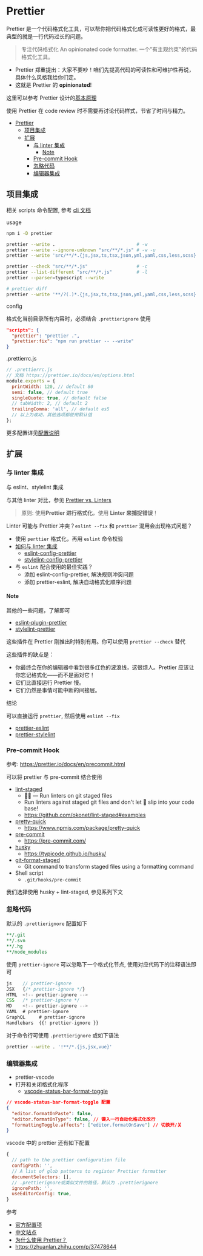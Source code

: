 # Prettier

Prettier 是一个代码格式化工具，可以帮你把代码格式化成可读性更好的格式，最典型的就是一行代码过长的问题。

> 专注代码格式化
> An opinionated code formatter.
> 一个"有主观约束"的代码格式化工具。

- Prettier 郑重提出：大家不要吵！咱们先提高代码的可读性和可维护性再说，具体什么风格我给你们定。
- 这就是 Prettier 的 **opinionated**!

这里可以参考 Prettier 设计的[基本原理](https://prettier.io/docs/en/rationale.html)

使用 Prettier 在 code review 时不需要再讨论代码样式，节省了时间与精力。

- [Prettier](#prettier)
  - [项目集成](#项目集成)
  - [扩展](#扩展)
    - [与 linter 集成](#与-linter-集成)
      - [Note](#note)
    - [Pre-commit Hook](#pre-commit-hook)
    - [忽略代码](#忽略代码)
    - [编辑器集成](#编辑器集成)

## 项目集成

相关 scripts 命令配置, 参考 [cli 文档](https://prettier.io/docs/en/cli.html)

usage

```bash
npm i -D prettier

prettier --write .                              # -w
prettier --write --ignore-unknown "src/**/*.js" # -w -u
prettier --write 'src/**/*.{js,jsx,ts,tsx,json,yml,yaml,css,less,scss}'

prettier --check "src/**/*.js"                  # -c
prettier --list-different "src/**/*.js"         # -l
prettier --parser=typescript --write

# prettier diff
prettier --write '**/?(.)*.{js,jsx,ts,tsx,json,yml,yaml,css,less,scss}' && git --no-pager diff && git checkout -- .
```

config

格式化当前目录所有内容时，必须结合 `.prettierignore` 使用

```json
"scripts": {
  "prettier": "prettier .",
  "prettier:fix": "npm run prettier -- --write"
}
```

.prettierrc.js

```js
// .prettierrc.js
// 文档 https://prettier.io/docs/en/options.html
module.exports = {
  printWidth: 120, // default 80
  semi: false, // default true
  singleQuote: true, // default false
  // tabWidth: 2, // default 2
  trailingComma: 'all', // default es5
  // 以上为改动，其他选项都使用默认值
};
```

更多配置详见[配置说明](./config.md)

## 扩展

### 与 linter 集成

与 eslint、stylelint 集成

与其他 linter 对比，参见 [Prettier vs. Linters](https://prettier.io/docs/en/comparison.html)

> 原则: 使用**Prettier 进行格式化**，使用 **Linter 来捕捉错误**！

Linter 可能与 Prettier 冲突？`eslint --fix` 和 `prettier` 混用会出现格式问题？

- 使用 `perttier` 格式化，再用 `eslint` 命令校验
- [如何与 linter 集成](https://prettier.io/docs/en/integrating-with-linters.html)
  - [eslint-config-prettier](https://github.com/prettier/eslint-config-prettier)
  - [stylelint-config-prettier](https://github.com/prettier/stylelint-config-prettier)
- 与 `eslint` 配合使用的最佳实践？
  - 添加 eslint-config-prettier, 解决规则冲突问题
  - 添加 prettier-eslint, 解决自动格式化顺序问题

#### Note

其他的一些问题，了解即可

- [eslint-plugin-prettier](https://github.com/prettier/eslint-plugin-prettier)
- [stylelint-prettier](https://github.com/prettier/stylelint-prettier)

这些插件在 Prettier 刚推出时特别有用。你可以使用 `prettier --check` 替代

这些插件的缺点是：

- 你最终会在你的编辑器中看到很多红色的波浪线，这很烦人。Prettier 应该让你忘记格式化——而不是面对它！
- 它们比直接运行 Prettier 慢。
- 它们仍然是事情可能中断的间接层。

结论

可以直接运行 `prettier`, 然后使用 `eslint --fix`

- [prettier-eslint](https://github.com/prettier/prettier-eslint)
- [prettier-stylelint](https://github.com/hugomrdias/prettier-stylelint)

### Pre-commit Hook

参考: https://prettier.io/docs/en/precommit.html

可以将 prettier 与 pre-commit 结合使用

- [lint-staged](https://github.com/okonet/lint-staged)
  - 🚫💩 — Run linters on git staged files
  - Run linters against staged git files and don't let 💩 slip into your code base!
  - https://github.com/okonet/lint-staged#examples
- [pretty-quick](https://github.com/azz/pretty-quick)
  - https://www.npmjs.com/package/pretty-quick
- [pre-commit](https://github.com/pre-commit/pre-commit)
  - https://pre-commit.com/
- [husky](https://github.com/typicode/husky)
  - https://typicode.github.io/husky/
- [git-format-staged](https://github.com/hallettj/git-format-staged)
  - Git command to transform staged files using a formatting command
- Shell script
  - `.git/hooks/pre-commit`

我们选择使用 husky + lint-staged, 参见系列下文

### 忽略代码

默认的 `.prettierignore` 配置如下

```yaml
**/.git
**/.svn
**/.hg
**/node_modules
```

使用 `prettier-ignore` 可以忽略下一个格式化节点, 使用对应代码下的注释语法即可

```js
js    // prettier-ignore
JSX   {/* prettier-ignore */}
HTML  <!-- prettier-ignore -->
CSS   /* prettier-ignore */
MD    <!-- prettier-ignore -->
YAML  # prettier-ignore
GraphQL     # prettier-ignore
Handlebars  {{! prettier-ignore }}
```

对于命令行可使用 `.prettierignore` 或如下语法

```bash
prettier --write . '!**/*.{js,jsx,vue}'
```

### 编辑器集成

- prettier-vscode
- 打开和关闭格式化程序
  - [vscode-status-bar-format-toggle](https://marketplace.visualstudio.com/items?itemName=tombonnike.vscode-status-bar-format-toggle)

```json
// vscode-status-bar-format-toggle 配置
{
  "editor.formatOnPaste": false,
  "editor.formatOnType": false, // 键入一行自动化格式化改行
  "formattingToggle.affects": ["editor.formatOnSave"] // 切换开/关
}
```

vscode 中的 prettier 还有如下配置

```js
{
  // path to the prettier configuration file
  configPath: '',
  // A list of glob patterns to register Prettier formatter
  documentSelectors: [],
  // .prettierignore或类似文件的路径，默认为 .prettierignore
  ignorePath: '',
  useEditorConfig: true,
}
```

参考

- [官方配置项](https://prettier.io/docs/en/options.html)
- [中文站点](https://www.prettier.cn/docs/index.html)
- [为什么使用 Prettier？](https://www.prettier.cn/docs/why-prettier.html)
- https://zhuanlan.zhihu.com/p/37478644
